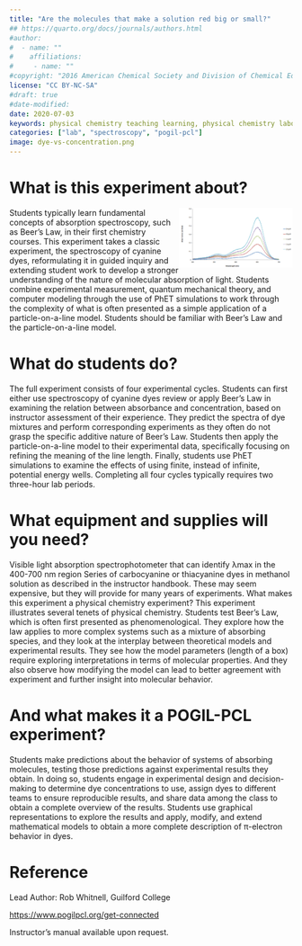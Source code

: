 ```yaml
---
title: "Are the molecules that make a solution red big or small?"
## https://quarto.org/docs/journals/authors.html
#author:
#  - name: ""
#    affiliations:
#     - name: ""
#copyright: "2016 American Chemical Society and Division of Chemical Education, Inc."
license: "CC BY-NC-SA"
#draft: true
#date-modified:
date: 2020-07-03
keywords: physical chemistry teaching learning, physical chemistry laboratory, UV-vis spectroscopy 
categories: ["lab", "spectroscopy", "pogil-pcl"]
image: dye-vs-concentration.png
---
```



# What is this experiment about?

<img src="dye-vs-concentration.png" width="40%" align="right"/>
Students typically learn fundamental concepts of absorption spectroscopy, such as Beer’s Law, in their first chemistry courses. This experiment takes a classic experiment, the spectroscopy of cyanine dyes, reformulating it in guided inquiry and extending student work to develop a stronger understanding of the nature of molecular absorption of light. Students combine experimental measurement, quantum mechanical theory, and computer modeling through the use of PhET simulations to work through the complexity of what is often presented as a simple application of a particle-on-a-line model. Students should be familiar with Beer’s Law and the particle-on-a-line model.


# What do students do?

The full experiment consists of four experimental cycles. Students can first either use spectroscopy of cyanine dyes review or apply Beer’s Law in examining the relation between absorbance and concentration, based on instructor assessment of their experience. They predict the spectra of dye mixtures and perform corresponding experiments as they often do not grasp the specific additive nature of Beer’s Law. Students then apply the particle-on-a-line model to their experimental data, specifically focusing on refining the meaning of the line length. Finally, students use PhET simulations to examine the effects of using finite, instead of infinite, potential energy wells. Completing all four cycles typically requires two three-hour lab periods.


# What equipment and supplies will you need?

Visible light absorption spectrophotometer that can identify λmax in the 400-700 nm region
Series of carbocyanine or thiacyanine dyes in methanol solution as described in the instructor handbook. These may seem expensive, but they will provide for many years of experiments.
What makes this experiment a physical chemistry experiment?
This experiment illustrates several tenets of physical chemistry. Students test Beer’s Law, which is often first presented as phenomenological. They explore how the law applies to more complex systems such as a mixture of absorbing species, and they look at the interplay between theoretical models and experimental results. They see how the model parameters (length of a box) require exploring interpretations in terms of molecular properties. And they also observe how modifying the model can lead to better agreement with experiment and further insight into molecular behavior. 


# And what makes it a POGIL-PCL experiment?

Students make predictions about the behavior of systems of absorbing molecules, testing those predictions against experimental results they obtain. In doing so, students engage in experimental design and decision-making to determine dye concentrations to use, assign dyes to different teams to ensure reproducible results, and share data among the class to obtain a complete overview of the results. Students use graphical representations to explore the results and apply, modify, and extend mathematical models to obtain a more complete description of π-electron behavior in dyes.


# Reference

Lead Author: Rob Whitnell, Guilford College

<https://www.pogilpcl.org/get-connected>

Instructor&rsquo;s manual available upon request.

<span hidden>KEYWORDS: physical chemistry teaching learning, physical chemistry laboratory, UV-vis spectroscopy
</span>

